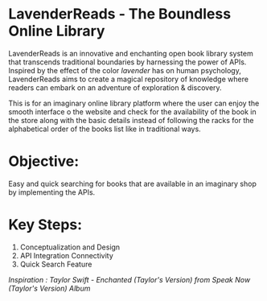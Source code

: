 # LavenderReads - The Boundless Online Library

LavenderReads is an innovative and enchanting open book library system that transcends traditional boundaries by harnessing the power of APIs. 
Inspired by the effect of the color *lavender* has on human psychology, LavenderReads aims to create a magical repository of knowledge where readers can embark on an adventure of exploration & discovery.

This is for an imaginary online library platform where the user can enjoy the smooth interface o the website and check for the availability of the book in the store along with the basic details instead of following the racks for the alphabetical order of the books list like in traditional ways.

# Objective:

Easy and quick searching for books that are available in an imaginary shop by implementing the APIs.

# Key Steps:

1. Conceptualization and Design
2. API Integration Connectivity
3. Quick Search Feature

*Inspiration : Taylor Swift - Enchanted (Taylor's Version) from Speak Now (Taylor's Version) Album*
